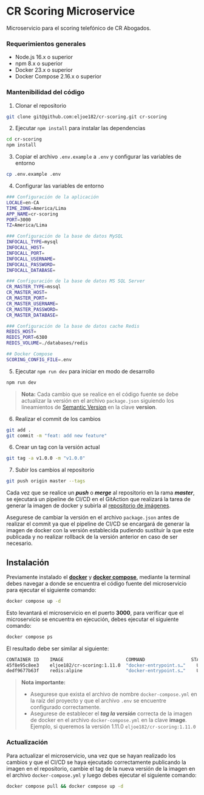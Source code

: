 # CR Scoring Microservice

Microservicio para el scoring telefónico de CR Abogados.


### Requerimientos generales

- Node.js 16.x o superior
- npm 8.x o superior
- Docker 23.x o superior
- Docker Compose 2.16.x o superior

### Mantenibilidad del código

1. Clonar el repositorio

```bash
git clone git@github.com:eljoe182/cr-scoring.git cr-scoring
```

2. Ejecutar `npm install` para instalar las dependencias

```bash
cd cr-scoring
npm install
```

3. Copiar el archivo `.env.example` a `.env` y configurar las variables de entorno

```bash
cp .env.example .env
```

4. Configurar las variables de entorno

```bash
### Configuración de la aplicación
LOCALE=en-CA
TIME_ZONE=America/Lima
APP_NAME=cr-scoring
PORT=3000
TZ=America/Lima

### Configuración de la base de datos MySQL
INFOCALL_TYPE=mysql
INFOCALL_HOST=
INFOCALL_PORT=
INFOCALL_USERNAME=
INFOCALL_PASSWORD=
INFOCALL_DATABASE=

### Configuración de la base de datos MS SQL Server
CR_MASTER_TYPE=mssql
CR_MASTER_HOST=
CR_MASTER_PORT=
CR_MASTER_USERNAME=
CR_MASTER_PASSWORD=
CR_MASTER_DATABASE=

### Configuración de la base de datos cache Redis
REDIS_HOST=
REDIS_PORT=6380
REDIS_VOLUME=./databases/redis

## Docker Compose
SCORING_CONFIG_FILE=.env
```

5. Ejecutar `npm run dev` para iniciar en modo de desarrollo

```bash
npm run dev
```

> **Nota:** Cada cambio que se realice en el código fuente se debe actualizar la versión en el archivo `package.json` siguiendo los lineamientos de [Semantic Version](https://semver.org/) en la clave **version**. 

6. Realizar el commit de los cambios

```bash
git add .
git commit -m "feat: add new feature"
```

6. Crear un tag con la versión actual

```bash
git tag -a v1.0.0 -m "v1.0.0"
```

7. Subir los cambios al repositorio

```bash
git push origin master --tags
```

Cada vez que se realice un ***push*** o ***merge*** al repositorio en la rama ***master***, se ejecutará un pipeline de CI/CD en el GitAction que realizará la tarea de generar la imagen de docker y subirla al [repositorio de imágenes](https://hub.docker.com/r/eljoe182/cr-scoring). 

Asegurese de cambiar la versión en el archivo `package.json` antes de realizar el commit ya que el pipeline de CI/CD se encargará de generar la imagen de docker con la versión establecida pudiendo sustituir la que este publicada y no realizar rollback de la versión anterior en caso de ser necesario.

## Instalación

Previamente instalado el [**docker**](https://docs.docker.com/get-docker) y [**docker compose**](https://docs.docker.com/compose/install), mediante la terminal debes navegar a donde se encuentra el código fuente del microservicio para ejecutar el siguiente comando:

```bash
docker compose up -d
```

Esto levantará el microservicio en el puerto **3000**, para verificar que el microservicio se encuentra en ejecución, debes ejecutar el siguiente comando:

```bash
docker compose ps
```

El resultado debe ser similar al siguiente:

```bash
CONTAINER ID    IMAGE                       COMMAND                 STATUS    NAMES
45f8e95c8ee3    eljoe182/cr-scoring:1.11.0  "docker-entrypoint.s…"    Up      scoring-service
dedf9677b63f    redis:alpine                "docker-entrypoint.s…"    Up      scoring-redis
```

> **Nota importante:**
>
> - Asegurese que exista el archivo de nombre `docker-compose.yml` en la raíz del proyecto y que el archivo `.env` se encuentre configurado correctamente.
> - Asegurese de establecer el ***tag la versión*** correcta de la imagen de docker en el archivo `docker-compose.yml` en la clave **image**. Ejemplo, si queremos la versión 1.11.0 `eljoe182/cr-scoring:1.11.0`

### Actualización

Para actualizar el microservicio, una vez que se hayan realizado los cambios y que el CI/CD se haya ejecutado correctamente publicando la imagen en el repositorio, cambie el tag de la nueva versión de la imagen en el archivo `docker-compose.yml` y luego debes ejecutar el siguiente comando:

```bash
docker compose pull && docker compose up -d
```